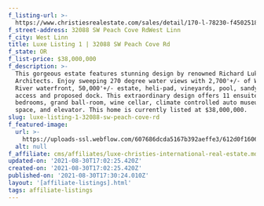 ```yaml
---
f_listing-url: >-
  https://www.christiesrealestate.com/sales/detail/170-l-78230-f450251858/32088-sw-peach-cove-rd-west-linn-or-97068
f_street-address: 32088 SW Peach Cove RdWest Linn
f_city: West Linn
title: Luxe Listing 1 | 32088 SW Peach Cove Rd
f_state: OR
f_list-price: $38,000,000
f_description: >-
  This gorgeous estate features stunning design by renowned Richard Luke
  Architects. Enjoy sweeping 270 degree water views with 2,700'+/- of Willamette
  River waterfront, 50,000'+/- estate, heli-pad, vineyards, pool, sandy beach
  access and proposed dock. This extraordinary design offers 11 ensuite
  bedrooms, grand ball-room, wine cellar, climate controlled auto museums/flex
  space, and elevator. This home is currently listed at $38,000,000.
slug: luxe-listing-1-32088-sw-peach-cove-rd
f_featured-image:
  url: >-
    https://uploads-ssl.webflow.com/607686dcda5167b392aeffe3/612d0f1606af2924d0026611_Screen%20Shot%202021-08-30%20at%2010.34.19%20AM.png
  alt: null
f_affiliate: cms/affiliates/luxe-christies-international-real-estate.md
updated-on: '2021-08-30T17:02:25.420Z'
created-on: '2021-08-30T17:02:25.420Z'
published-on: '2021-08-30T17:30:24.010Z'
layout: '[affiliate-listings].html'
tags: affiliate-listings
---
```



